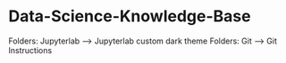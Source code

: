 # Data-Science-Knowledge-Base

Folders: Jupyterlab --> Jupyterlab custom dark theme
Folders: Git --> Git Instructions
